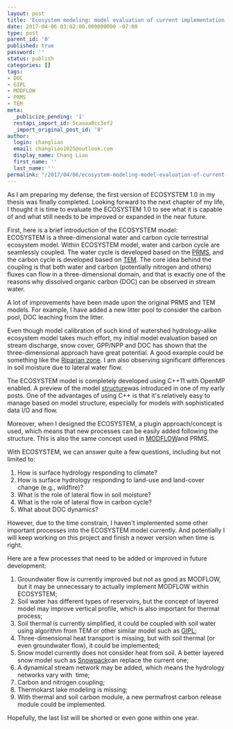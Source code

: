 ```yaml
---
layout: post
title: 'Ecosystem modeling: model evaluation of current implementation in ECO3D 1.0'
date: 2017-04-06 03:02:00.000000000 -07:00
type: post
parent_id: '0'
published: true
password: ''
status: publish
categories: []
tags:
- DOC
- GIPL
- MODFLOW
- PRMS
- TEM
meta:
  _publicize_pending: '1'
  restapi_import_id: 5caaaa8cc3ef2
  _import_original_post_id: '0'
author:
  login: changliao
  email: changliao1025@outlook.com
  display_name: Chang Liao
  first_name: ''
  last_name: ''
permalink: "/2017/04/06/ecosystem-modeling-model-evaluation-of-current-implementation-in-eco3d-1-0/"
---
```

As I am preparing my defense, the first version of ECOSYSTEM 1.0 in my thesis was finally completed. Looking forward to the next chapter of my life, I thought it is time to evaluate the ECOSYSTEM 1.0 to see what it is capable of and what still needs to be improved or expanded in the near future.

First, here is a brief introduction of the ECOSYSTEM model:  
ECOSYSTEM is a three-dimensional water and carbon cycle terrestrial ecosystem model. Within ECOSYSTEM model, water and carbon cycle are seamlessly coupled. The water cycle is developed based on the [PRMS](https://wwwbrr.cr.usgs.gov/projects/SW_MoWS/PRMS.html),&nbsp;and the carbon cycle is developed based on [TEM](http://ecosystems.mbl.edu/TEM/). The core idea behind the coupling is that both water and carbon (potentially nitrogen and others) fluxes can flow in a three-dimensional domain, and that is exactly one of the reasons why dissolved organic carbon (DOC) can be observed in stream water.

A lot of improvements have been made upon the original PRMS and TEM models. For example, I have added a new litter pool to consider the carbon pool, DOC leaching from the litter.

Even though model calibration of such kind of watershed hydrology-alike ecosystem model takes much effort, my initial model evaluation based on stream discharge, snow cover, GPP/NPP and DOC has shown that the three-dimensional approach have great potential. A good example could be something like the [Riparian zone](https://en.wikipedia.org/wiki/Riparian_zone). I am also observing significant differences in soil moisture due to lateral water flow.

The ECOSYSTEM model is completely developed using C++11 with OpenMP enabled. A preview of the model [structure](http://www.changliao.us/2016/05/ecosystem-modeling-000.html)was introduced in one of my early posts. One of the advantages of using C++ is that it's relatively easy to manage based on model structure, especially for models with sophisticated data I/O and flow.

Moreover, when I designed the ECOSYSTEM, a plugin approach/concept is used, which means that new processes can be easily added following the structure. This is also the same concept used in [MODFLOW](https://water.usgs.gov/ogw/modflow/)and PRMS.

With ECOSYSTEM, we can answer quite a few questions, including but not limited to:

1. How is surface hydrology responding to climate?
2. How is surface hydrology responding to land-use and land-cover change (e.g., wildfire)?
3. What is the role of lateral flow in soil moisture?
4. What is the role of lateral flow in carbon cycle?
5. What about DOC dynamics?

However, due to the time constrain, I haven't implemented some other important processes into the ECOSYSTEM model currently. And potentially I will keep working on this project and finish a newer version when time is right.

Here are a few processes that need to be added or improved in future development:

1. Groundwater flow is currently improved but not as good as MODFLOW, but it may be unnecessary to actually implement MODFLOW within ECOSYSTEM;
2. Soil water has different types of reservoirs, but the concept of layered model may improve vertical profile, which is also important for thermal process;
3. Soil thermal is currently simplified, it could be coupled with soil water using algorithm from TEM or other similar model such as [GIPL](http://permafrost.gi.alaska.edu/content/modeling);
4. Three-dimensional heat transport is missing, but with soil thermal (or even groundwater flow), it could be implemented;
5. Snow model currently does not consider heat from soil. A better layered snow model such as&nbsp;[Snowpack](https://www.openhub.net/p/snowpack)can replace the current one;
6. A dynamical stream network may be added, which means the hydrology networks vary with &nbsp;time;
7. Carbon and nitrogen coupling;
8. Thermokarst lake modeling is missing;
9. With thermal and soil carbon module, a new permafrost carbon release module could be implemented.

Hopefully, the last list will be shorted or even gone within one year.

